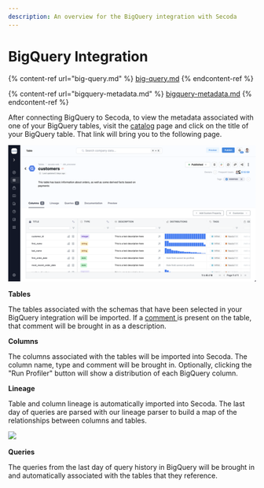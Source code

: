 ```yaml
---
description: An overview for the BigQuery integration with Secoda
---
```


# BigQuery Integration

{% content-ref url="big-query.md" %}
[big-query.md](big-query.md)
{% endcontent-ref %}

{% content-ref url="bigquery-metadata.md" %}
[bigquery-metadata.md](bigquery-metadata.md)
{% endcontent-ref %}

After connecting BigQuery to Secoda, to view the metadata associated with one of your BigQuery tables, visit the [catalog](https://app.secoda.co/catalog) page and click on the title of your BigQuery table. That link will bring you to the following page.

![](<../../.gitbook/assets/image (4) (2).png>)

**Tables**

The tables associated with the schemas that have been selected in your BigQuery integration will be imported. If a [comment ](https://docs.snowflake.com/en/sql-reference/sql/comment.html)is present on the table, that comment will be brought in as a description.

**Columns**

The columns associated with the tables will be imported into Secoda. The column name, type and comment will be brought in. Optionally, clicking the "Run Profiler" button will show a distribution of each BigQuery column.

**Lineage**

Table and column lineage is automatically imported into Secoda. The last day of queries are parsed with our lineage parser to build a map of the relationships between columns and tables.

![](<../../.gitbook/assets/image (1) (3).png>)

**Queries**

The queries from the last day of query history in BigQuery will be brought in and automatically associated with the tables that they reference.
